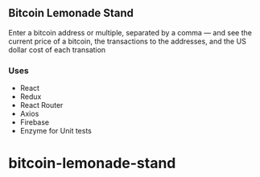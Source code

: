 ## Bitcoin Lemonade Stand
Enter a bitcoin address or multiple, separated by a comma — and see the current price of a bitcoin, the transactions to the addresses, and the US dollar cost of each transation

### Uses
- React
- Redux
- React Router
- Axios
- Firebase
- Enzyme for Unit tests 
# bitcoin-lemonade-stand
